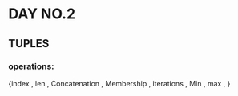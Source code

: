 # DAY NO.2
## TUPLES
### operations:
{index , len , Concatenation , Membership , 
iterations , Min , max ,
}
